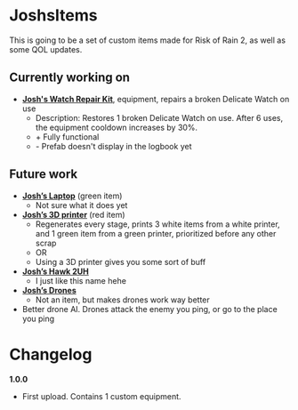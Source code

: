 # JoshsItems

This is going to be a set of custom items made for Risk of Rain 2, as well as some QOL updates.

## Currently working on
- <ins>**Josh's Watch Repair Kit**</ins>, equipment, repairs a broken Delicate Watch on use
   - Description: Restores 1 broken Delicate Watch on use. After 6 uses, the equipment cooldown increases by 30%.
   - \+ Fully functional
   - \- Prefab doesn't display in the logbook yet

## Future work
- <ins>**Josh’s Laptop**</ins> (green item) 
   - Not sure what it does yet
- <ins>**Josh’s 3D printer**</ins> (red item)
   - Regenerates every stage, prints 3 white items from a white printer, and 1 green item from a green printer, prioritized before any other scrap
   - OR
   - Using a 3D printer gives you some sort of buff
- <ins>**Josh’s Hawk 2UH**</ins> 
   - I just like this name hehe
- <ins>**Josh’s Drones**</ins>
   - Not an item, but makes drones work way better
- Better drone AI. Drones attack the enemy you ping, or go to the place you ping

# Changelog
**1.0.0**
- First upload. Contains 1 custom equipment.